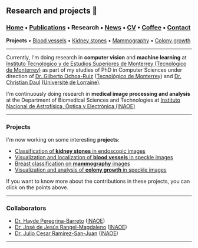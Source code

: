 ## Research and projects 📓
###  [Home](/index) • [Publications](/publications) • Research • [News](/news) • [CV](/brief_cv) • [Coffee](/coffee) • [Contact](/contact)
**Projects** • [Blood vessels](/bloodvessels) • [Kidney stones](/kidneystones) • [Mammography](/mammography) • [Colony growth](/colonygrowth)

--- 

Currently, I'm doing research in **computer vision** and **machine learning** at <a href="https://tec.mx/es" target="_blank">Instituto Tecnológico y de Estudios Superiores de Monterrey (Tecnológico de Monterrey)</a>  as part of my studies of PhD in Computer Sciences under direction of 
<a href="https://scholar.google.com/citations?user=DDtiliwAAAAJ&hl=en" target="_blank">Dr. Gilberto Ochoa-Ruiz</a> (<a href="https://tec.mx/es" target="_blank">Tecnológico de Monterrey</a>) and <a href="https://scholar.google.es/citations?user=XPH6u74AAAAJ&hl=es&authuser=1" target="_blank">Dr. Christian Daul</a> (<a href="https://welcome.univ-lorraine.fr/en/" target="_blank">Université de Lorraine</a>).

I'm continuously doing research in **medical image processing and analysis** at the Department of Biomedical Sciences and Technologies at <a href="https://www.inaoep.mx" target="_blank">Instituto Nacional de Astrofísica, Óptica y Electrónica (INAOE)</a>

  
---
  
### Projects


I'm now working on some interesting **projects**:
*  [Classification of **kidney stones** in endoscopic images](/kidneystones)
*  [Visualization and localization of **blood vessels** in speckle images](/bloodvessels)
*  [Breast classification on **mammography** images](/mammography)
*  [Visualization and analysis of **colony growth** in speckle images](/colonygrowth)

If you want to know more about the contributions in these projects, you can click on the points above.

---

### Collaborators

* <a href="https://scholar.google.com/citations?user=Wh2blp0AAAAJ&hl=en" target="_blank">Dr. Hayde Peregrina-Barreto</a> (<a href="https://www.inaoep.mx" target="_blank">INAOE</a>)
* <a href="https://scholar.google.com/citations?user=aBNkfEsAAAAJ&hl=en" target="_blank">Dr. José de Jesús Rangel-Magdaleno</a> (<a href="https://www.inaoep.mx" target="_blank">INAOE</a>)
* <a href="https://scholar.google.com/citations?user=xN03bqgAAAAJ&hl=en" target="_blank">Dr. Julio Cesar Ramírez-San-Juan</a> (<a href="https://www.inaoep.mx" target="_blank">INAOE</a>)

---

